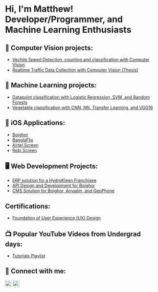 <h1>Hi, I'm Matthew! <br/>Developer/Programmer, and Machine Learning Enthusiasts</h1>

<h2>👀 Computer Vision projects:</h2>

  - [Vechile Speed Detection, counting and classification with Computer Vision](https://github.com/matthewoncloud/vehicle-speed-perspective-transformation)
  - [Realtime Traffic Data Collection with Computer Vision (Thesis)](https://github.com/matthewoncloud/realtime-traffic-data-collection)

<h2>🤖 Machine Learning projects:</h2>

  - [Datapoint classification with Logistic Regression, SVM, and Random Forests](https://github.com/matthewoncloud/random-datapoint-classification)
  - [Vegetable classification with CNN, NN, Transfer Learning, and VGG16](https://github.com/matthewoncloud/vegetable-classification)

<h2>📱 iOS Applications:</h2>

  - [Boighor](https://apps.apple.com/app/ewap/id1588232196)
  - [BanglaFlix](https://apps.apple.com/us/app/banglaflix/id1124030141)
  - [Airtel Screen](https://apps.apple.com/us/app/airtel-screen/id1299722579)
  - [Robi Screen](https://apps.apple.com/us/app/robi-screen/id1289593676)

<h2>🖥️ Web Development Projects:</h2>

  - [ERP solution for a HydroKleen Franchisee]()
  - [API Design and Development for Boighor]()
  - [CMS Solution for Boighor, Anyadin, and GeoPhone]()

<h2>Certifications:</h2>

- [Foundation of User Experience (UX) Design](https://coursera.org/share/635885939c4647fc524ef4b8ed534a80)

<h2>📺 Popular YouTube Videos from Undergrad days:</h2>

- [Tutorials Playlist](https://youtube.com/playlist?list=PLu10r7YCkGtM_wp5gFkfseoioTXleYcA0)

<h2> 🤳 Connect with me:</h2>

[<img align="left" alt="JoshMadakor | LinkedIn" width="22px" src="https://cdn.jsdelivr.net/npm/simple-icons@v3/icons/linkedin.svg" />][linkedin]
[<img align="left" alt="JoshMadakor | Instagram" width="22px" src="https://cdn.jsdelivr.net/npm/simple-icons@v3/icons/instagram.svg" />][instagram]

[instagram]: https://www.instagram.com/matthewoncloud/
[linkedin]: https://linkedin.com/in/matthewoncloud

<!--
**matthewoncloud/matthewoncloud** is a ✨ _special_ ✨ repository because its `README.md` (this file) appears on your GitHub profile.

Here are some ideas to get you started:

- 🔭 I’m currently working on ...
- 🌱 I’m currently learning ...
- 👯 I’m looking to collaborate on ...
- 🤔 I’m looking for help with ...
- 💬 Ask me about ...
- 📫 How to reach me: ...
- 😄 Pronouns: ...
- ⚡ Fun fact: ...
-->
